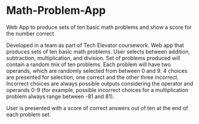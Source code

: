 # Math-Problem-App
Web App to produce sets of ten basic math problems and show a score for the number correct

Developed in a team as part of Tech Elevator coursework. Web app that produces sets of ten basic math problems. 
User selects between addition, subtraction, multiplication, and division.
Set of problems produced will contain a random mix of ten problems. 
Each problem will have two operands, which are randomly selected from between 0 and 9. 4 choices are presented for selection, one correct and the other three incorrect. 
Incorrect choices are always possible outputs considering the operator and operands 0-9 (for example, possible incorrect choices for a multiplication problem always range between -81 and 81).

User is presented with a score of correct answers out of ten at the end of each problem set.
